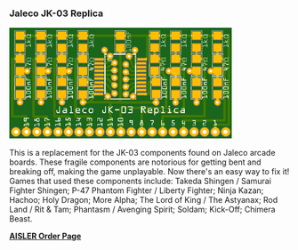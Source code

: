### Jaleco JK-03 Replica

<img src="preview.png" width="400">

This is a replacement for the JK-03 components found on Jaleco arcade boards. These fragile components are notorious for getting bent and breaking off, making the game unplayable. Now there's an easy way to fix it! Games that used these components include: Takeda Shingen / Samurai Fighter Shingen; P-47 Phantom Fighter / Liberty Fighter; Ninja Kazan; Hachoo; Holy Dragon; More Alpha; The Lord of King / The Astyanax; Rod Land / Rit & Tam; Phantasm / Avenging Spirit; Soldam; Kick-Off; Chimera Beast.

**[AISLER Order Page](http://aisler.net/p/FPNCWWSZ)**
